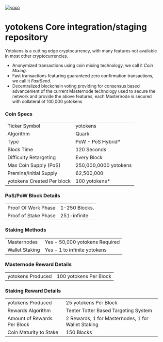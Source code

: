 <a href="https://ibb.co/NyNmcs3"><img src="https://i.ibb.co/Tg0b9kT/yoco.png" alt="yoco" border="0"></a>

yotokens Core integration/staging repository
=====================================


Yotokens is a cutting edge cryptocurrency, with many features not available in most other cryptocurrencies.
- Anonymized transactions using coin mixing technology, we call it _Coin Mixing_.
- Fast transactions featuring guaranteed zero confirmation transactions, we call it _FastSend_.
- Decentralized blockchain voting providing for consensus based advancement of the current Masternode
  technology used to secure the network and provide the above features, each Masternode is secured
  with collateral of 100,000 yotokens


### Coin Specs
<table>
<tr><td>Ticker Symbol</td><td>yotokens</td></tr>
<tr><td>Algorithm</td><td>Quark</td></tr>
<tr><td>Type</td><td>PoW - PoS Hybrid*</td></tr>
<tr><td>Block Time</td><td>120 Seconds</td></tr>
<tr><td>Difficulty Retargeting</td><td>Every Block</td></tr>
<tr><td>Max Coin Supply (PoS)</td><td>250,000,0000  yotokens</td></tr>
<tr><td>Premine/Initial Supply</td><td>62,500,000 </td></tr>
<tr><td>yotokens Created Per block</td><td>100 yotokens*</td></tr>
</table>


### PoS/PoW Block Details
<table>
<tr><td>Proof Of Work Phase</td><td>1-250 Blocks.</td></tr>
<tr><td>Proof of Stake Phase</td><td>251-infinite</td></tr>
</table>

### Staking Methods
<table>
<tr><td>Masternodes</td><td>Yes - 50,000 yotokens Required</td></tr>
<tr><td>Wallet Staking</td><td>Yes - 1 to infinite yotokens</td></tr>
</table>

### Masternode Reward Details
<table>
<tr><td>yotokens Produced</td><td> 100 yotokens Per Block</td></tr>

</table>

### Staking Reward Details
<table>
<tr><td>yotokens Produced</td><td> 25 yotokens Per Block</td></tr>
<tr><td>Rewards Algorithm</td><td>Teeter Totter Based Targeting System</td></tr>
<tr><td>Amount of Rewards Per Block</td><td>2 Rewards, 1 for Masternodes, 1 for Wallet Staking</td></tr>
<tr><td>Coin Maturity to Stake</td><td>150 Blocks</td></tr>

</table><br>
<br>

<br>
<br>

